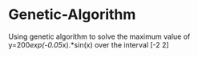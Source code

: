 # Genetic-Algorithm
Using genetic algorithm to solve the maximum value of y=200*exp(-0.05*x).*sin(x) over the interval [-2 2]
